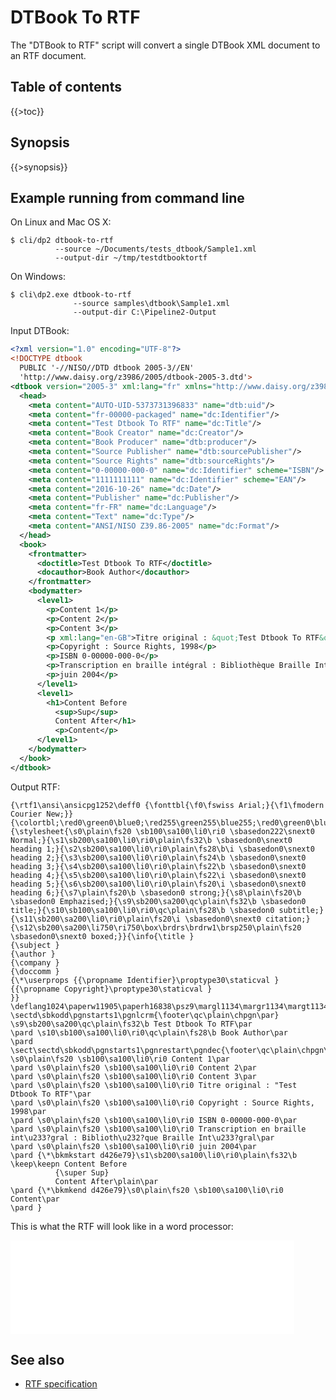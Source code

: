 <link rev="dp2:doc" href="src/main/resources/xml/dtbook-to-rtf.xpl"/>
<link rel="rdf:type" href="http://www.daisy.org/ns/pipeline/userdoc"/>
<meta property="dc:title" content="DTBook to RTF"/>

<!--
labels: [Type-Doc,Compoment-UserGuide,Component-Module,Component-Script]
sidebar: UserGuideToc
-->

# DTBook To RTF

The "DTBook to RTF" script will convert a single DTBook XML document to an RTF document.

## Table of contents

{{>toc}}

## Synopsis

{{>synopsis}}


## Example running from command line

On Linux and Mac OS X:

    $ cli/dp2 dtbook-to-rtf
              --source ~/Documents/tests_dtbook/Sample1.xml
              --output-dir ~/tmp/testdtbooktortf

On Windows:

    $ cli\dp2.exe dtbook-to-rtf
                  --source samples\dtbook\Sample1.xml
                  --output-dir C:\Pipeline2-Output

Input DTBook:

~~~xml
<?xml version="1.0" encoding="UTF-8"?>
<!DOCTYPE dtbook
  PUBLIC '-//NISO//DTD dtbook 2005-3//EN'
  'http://www.daisy.org/z3986/2005/dtbook-2005-3.dtd'>
<dtbook version="2005-3" xml:lang="fr" xmlns="http://www.daisy.org/z3986/2005/dtbook/">
  <head>
    <meta content="AUTO-UID-5373731396833" name="dtb:uid"/>
    <meta content="fr-00000-packaged" name="dc:Identifier"/>
    <meta content="Test Dtbook To RTF" name="dc:Title"/>
    <meta content="Book Creator" name="dc:Creator"/>
    <meta content="Book Producer" name="dtb:producer"/>
    <meta content="Source Publisher" name="dtb:sourcePublisher"/>
    <meta content="Source Rights" name="dtb:sourceRights"/>
    <meta content="0-00000-000-0" name="dc:Identifier" scheme="ISBN"/>
    <meta content="1111111111" name="dc:Identifier" scheme="EAN"/>
    <meta content="2016-10-26" name="dc:Date"/>
    <meta content="Publisher" name="dc:Publisher"/>
    <meta content="fr-FR" name="dc:Language"/>
    <meta content="Text" name="dc:Type"/>
    <meta content="ANSI/NISO Z39.86-2005" name="dc:Format"/>
  </head>
  <book>
    <frontmatter>
      <doctitle>Test Dtbook To RTF</doctitle>
      <docauthor>Book Author</docauthor>
    </frontmatter>
    <bodymatter>
      <level1>
        <p>Content 1</p>
        <p>Content 2</p>
        <p>Content 3</p>
        <p xml:lang="en-GB">Titre original : &quot;Test Dtbook To RTF&quot;</p>
        <p>Copyright : Source Rights, 1998</p>
        <p>ISBN 0-00000-000-0</p>
        <p>Transcription en braille intégral : Bibliothèque Braille Intégral</p>
        <p>juin 2004</p>
      </level1>
      <level1>
        <h1>Content Before
          <sup>Sup</sup>
          Content After</h1>
          <p>Content</p>
      </level1>
    </bodymatter>
  </book>
</dtbook>
~~~

Output RTF:

<pre><code>{\rtf1\ansi\ansicpg1252\deff0 {\fonttbl{\f0\fswiss Arial;}{\f1\fmodern Courier New;}}{\colortbl;\red0\green0\blue0;\red255\green255\blue255;\red0\green0\blue255;}{\stylesheet{\s0\plain\fs20 \sb100\sa100\li0\ri0 \sbasedon222\snext0 Normal;}{\s1\sb200\sa100\li0\ri0\plain\fs32\b \sbasedon0\snext0 heading 1;}{\s2\sb200\sa100\li0\ri0\plain\fs28\b\i \sbasedon0\snext0 heading 2;}{\s3\sb200\sa100\li0\ri0\plain\fs24\b \sbasedon0\snext0 heading 3;}{\s4\sb200\sa100\li0\ri0\plain\fs22\b \sbasedon0\snext0 heading 4;}{\s5\sb200\sa100\li0\ri0\plain\fs22\i \sbasedon0\snext0 heading 5;}{\s6\sb200\sa100\li0\ri0\plain\fs20\i \sbasedon0\snext0 heading 6;}{\s7\plain\fs20\b \sbasedon0 strong;}{\s8\plain\fs20\b \sbasedon0 Emphazised;}{\s9\sb200\sa200\qc\plain\fs32\b \sbasedon0 title;}{\s10\sb100\sa100\li0\ri0\qc\plain\fs28\b \sbasedon0 subtitle;}{\s11\sb200\sa200\li0\ri0\plain\fs20\i \sbasedon0\snext0 citation;}{\s12\sb200\sa200\li750\ri750\box\brdrs\brdrw1\brsp250\plain\fs20 \sbasedon0\snext0 boxed;}}{\info{\title }
{\subject }
{\author }
{\company }
{\doccomm }
{\*\userprops &#123;&#123;\propname Identifier}\proptype30\staticval }
&#123;&#123;\propname Copyright}\proptype30\staticval }
}}
\deflang1024\paperw11905\paperh16838\psz9\margl1134\margr1134\margt1134\margb1134\deftab283\notabind\fet2\ftnnar\aftnnar
\sectd\sbkodd\pgnstarts1\pgnlcrm{\footer\qc\plain\chpgn\par}
\s9\sb200\sa200\qc\plain\fs32\b Test Dtbook To RTF\par
\pard \s10\sb100\sa100\li0\ri0\qc\plain\fs28\b Book Author\par
\pard \sect\sectd\sbkodd\pgnstarts1\pgnrestart\pgndec{\footer\qc\plain\chpgn\par}
\s0\plain\fs20 \sb100\sa100\li0\ri0 Content 1\par
\pard \s0\plain\fs20 \sb100\sa100\li0\ri0 Content 2\par
\pard \s0\plain\fs20 \sb100\sa100\li0\ri0 Content 3\par
\pard \s0\plain\fs20 \sb100\sa100\li0\ri0 Titre original : "Test Dtbook To RTF"\par
\pard \s0\plain\fs20 \sb100\sa100\li0\ri0 Copyright : Source Rights, 1998\par
\pard \s0\plain\fs20 \sb100\sa100\li0\ri0 ISBN 0-00000-000-0\par
\pard \s0\plain\fs20 \sb100\sa100\li0\ri0 Transcription en braille int\u233?gral : Biblioth\u232?que Braille Int\u233?gral\par
\pard \s0\plain\fs20 \sb100\sa100\li0\ri0 juin 2004\par
\pard {\*\bkmkstart d426e79}\s1\sb200\sa100\li0\ri0\plain\fs32\b \keep\keepn Content Before
          {\super Sup}
          Content After\plain\par
\pard {\*\bkmkend d426e79}\s0\plain\fs20 \sb100\sa100\li0\ri0 Content\par
\pard }
</code></pre>

This is what the RTF will look like in a word processor:

<iframe src="doc/example-rtf.html" id="frame" style="width:90%" frameborder="0" onload="setIframeHeight(this.id)"></iframe>
<script type="application/javascript">
function getDocHeight(doc) {
    doc = doc || document;
    var body = doc.body, html = doc.documentElement;
    var height = Math.max( body.scrollHeight, body.offsetHeight, 
        html.clientHeight, html.scrollHeight, html.offsetHeight );
    return height;
}
function setIframeHeight(id) {
    var ifrm = document.getElementById(id);
    var doc = ifrm.contentDocument? ifrm.contentDocument: 
        ifrm.contentWindow.document;
    ifrm.style.visibility = 'hidden';
    ifrm.style.height = "10px";
    ifrm.style.height = getDocHeight( doc ) + 4 + "px";
    ifrm.style.visibility = 'visible';
}
</script>

## See also

* [RTF specification](https://www.microsoft.com/en-us/download/details.aspx?id=10725)

